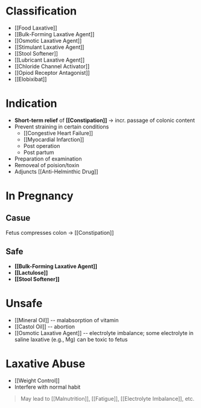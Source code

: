 # Classification
- [[Food Laxative]]
- [[Bulk-Forming Laxative Agent]]
- [[Osmotic Laxative Agent]]
- [[Stimulant Laxative Agent]]
- [[Stool Softener]]
- [[Lubricant Laxative Agent]]
- [[Chloride Channel Activator]]
- [[Opiod Receptor Antagonist]]
- [[Elobixibat]]

# Indication
- **Short-term relief** of **[[Constipation]]** -> incr. passage of colonic content
- Prevent straining in certain conditions
	- [[Congestive Heart Failure]]
	- [[Myocardial Infarction]]
	- Post operation
	- Post partum
- Preparation of examination
- Removeal of poision/toxin
- Adjuncts [[Anti-Helminthic Drug]]

# In Pregnancy
## Casue
Fetus compresses colon -> [[Constipation]]

## Safe
- **[[Bulk-Forming Laxative Agent]]**
- **[[Lactulose]]**
- **[[Stool Softener]]**

# Unsafe
- [[Mineral Oil]] -- malabsorption of vitamin
- [[Castol Oil]] -- abortion
- [[Osmotic Laxative Agent]] -- electrolyte imbalance; some electrolyte in saline laxative (e.g., Mg) can be toxic to fetus

# Laxative Abuse
- [[Weight Control]]
- Interfere with normal habit
> May lead to [[Malnutrition]], [[Fatigue]], [[Electrolyte Imbalance]], etc.